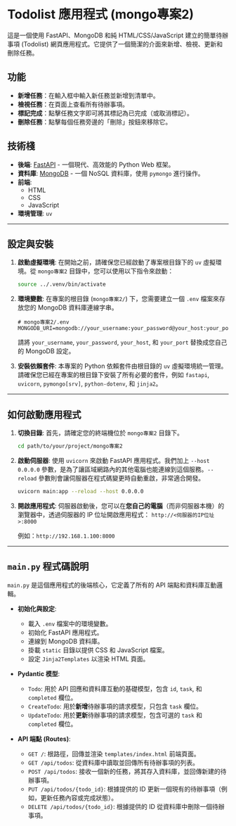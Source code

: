 # Todolist 應用程式 (mongo專案2)

這是一個使用 FastAPI、MongoDB 和純 HTML/CSS/JavaScript 建立的簡單待辦事項 (Todolist) 網頁應用程式。它提供了一個簡潔的介面來新增、檢視、更新和刪除任務。

## 功能

- **新增任務**：在輸入框中輸入新任務並新增到清單中。
- **檢視任務**：在頁面上查看所有待辦事項。
- **標記完成**：點擊任務文字即可將其標記為已完成（或取消標記）。
- **刪除任務**：點擊每個任務旁邊的「刪除」按鈕來移除它。

## 技術棧

- **後端**: [FastAPI](https://fastapi.tiangolo.com/) - 一個現代、高效能的 Python Web 框架。
- **資料庫**: [MongoDB](https://www.mongodb.com/) - 一個 NoSQL 資料庫，使用 `pymongo` 進行操作。
- **前端**:
    - HTML
    - CSS
    - JavaScript
- **環境管理**: `uv`

---

## 設定與安裝

1.  **啟動虛擬環境**:
    在開始之前，請確保您已經啟動了專案根目錄下的 `uv` 虛擬環境。從 `mongo專案2` 目錄中，您可以使用以下指令來啟動：

    ```bash
    source ../.venv/bin/activate
    ```

2.  **環境變數**:
    在專案的根目錄 (`mongo專案2/`) 下，您需要建立一個 `.env` 檔案來存放您的 MongoDB 資料庫連線字串。

    ```env
    # mongo專案2/.env
    MONGODB_URI=mongodb://your_username:your_password@your_host:your_port
    ```
    請將 `your_username`, `your_password`, `your_host`, 和 `your_port` 替換成您自己的 MongoDB 設定。

3.  **安裝依賴套件**:
    本專案的 Python 依賴套件由根目錄的 `uv` 虛擬環境統一管理。請確保您已經在專案的根目錄下安裝了所有必要的套件，例如 `fastapi`, `uvicorn`, `pymongo[srv]`, `python-dotenv`, 和 `jinja2`。

---

## 如何啟動應用程式

1.  **切換目錄**:
    首先，請確定您的終端機位於 `mongo專案2` 目錄下。

    ```bash
    cd path/to/your/project/mongo專案2
    ```

2.  **啟動伺服器**:
    使用 `uvicorn` 來啟動 FastAPI 應用程式。我們加上 `--host 0.0.0.0` 參數，是為了讓區域網路內的其他電腦也能連線到這個服務。`--reload` 參數則會讓伺服器在程式碼變更時自動重啟，非常適合開發。

    ```bash
    uvicorn main:app --reload --host 0.0.0.0
    ```

3.  **開啟應用程式**:
    伺服器啟動後，您可以在**您自己的電腦**（而非伺服器本機）的瀏覽器中，透過伺服器的 IP 位址開啟應用程式：
    `http://<伺服器的IP位址>:8000`

    例如：`http://192.168.1.100:8000`

---

## `main.py` 程式碼說明

`main.py` 是這個應用程式的後端核心，它定義了所有的 API 端點和資料庫互動邏輯。

- **初始化與設定**:
    - 載入 `.env` 檔案中的環境變數。
    - 初始化 FastAPI 應用程式。
    - 連線到 MongoDB 資料庫。
    - 掛載 `static` 目錄以提供 CSS 和 JavaScript 檔案。
    - 設定 `Jinja2Templates` 以渲染 HTML 頁面。

- **Pydantic 模型**:
    - `Todo`: 用於 API 回應和資料庫互動的基礎模型，包含 `id`, `task`, 和 `completed` 欄位。
    - `CreateTodo`: 用於**新增**待辦事項的請求模型，只包含 `task` 欄位。
    - `UpdateTodo`: 用於**更新**待辦事項的請求模型，包含可選的 `task` 和 `completed` 欄位。

- **API 端點 (Routes)**:
    - `GET /`: 根路徑，回傳並渲染 `templates/index.html` 前端頁面。
    - `GET /api/todos`: 從資料庫中讀取並回傳所有待辦事項的列表。
    - `POST /api/todos`: 接收一個新的任務，將其存入資料庫，並回傳新建的待辦事項。
    - `PUT /api/todos/{todo_id}`: 根據提供的 ID 更新一個現有的待辦事項（例如，更新任務內容或完成狀態）。
    - `DELETE /api/todos/{todo_id}`: 根據提供的 ID 從資料庫中刪除一個待辦事項。
